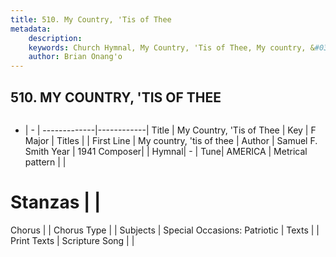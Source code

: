 ```yaml
---
title: 510. My Country, 'Tis of Thee
metadata:
    description: 
    keywords: Church Hymnal, My Country, 'Tis of Thee, My country, &#039;tis of thee , 
    author: Brian Onang'o
---
```



## 510. MY COUNTRY, 'TIS OF THEE

```txt

```

- |   -  |
-------------|------------|
Title | My Country, 'Tis of Thee |
Key | F Major |
Titles |  |
First Line | My country, &#039;tis of thee  |
Author | Samuel F. Smith
Year | 1941
Composer|  |
Hymnal|  - |
Tune| AMERICA |
Metrical pattern | |
# Stanzas |  |
Chorus |  |
Chorus Type |  |
Subjects | Special Occasions: Patriotic |
Texts |  |
Print Texts | 
Scripture Song |  |
  
